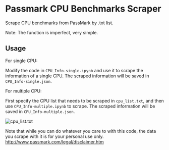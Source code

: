 # Passmark CPU Benchmarks Scraper
Scrape CPU benchmarks from PassMark by .txt list.

Note: The function is imperfect, very simple.


## Usage

For single CPU:

Modify the code in ```CPU_Info-single.ipynb``` and use it to scrape the information of a single CPU. The scraped information will be saved in ```CPU_Info-single.json```.

For multiple CPU:

First specify the CPU list that needs to be scraped in ```cpu_list.txt```, and then use ```CPU_Info-multiple.ipynb``` to scrape. The scraped information will be saved in ```CPU_Info-multiple.json```.

![cpu_list.txt](https://wx4.sinaimg.cn/large/6a8c0fe1gy1gdj6ubw93aj206z0h5753.jpg)

Note that while you can do whatever you care to with this code, the data you scrape with it is for your personal use only.
http://www.passmark.com/legal/disclaimer.htm
